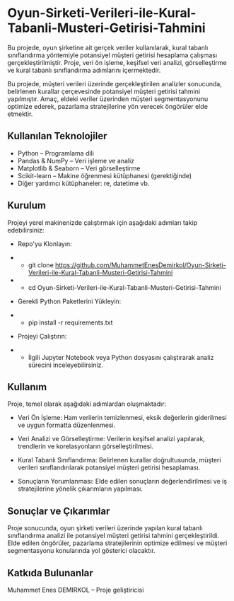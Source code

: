 # Oyun-Sirketi-Verileri-ile-Kural-Tabanli-Musteri-Getirisi-Tahmini

Bu projede, oyun şirketine ait gerçek veriler kullanılarak, kural tabanlı sınıflandırma yöntemiyle potansiyel müşteri getirisi hesaplama çalışması gerçekleştirilmiştir. Proje, veri ön işleme, keşifsel veri analizi, görselleştirme ve kural tabanlı sınıflandırma adımlarını içermektedir.

Bu projede, müşteri verileri üzerinde gerçekleştirilen analizler sonucunda, belirlenen kurallar çerçevesinde potansiyel müşteri getirisi tahmini yapılmıştır. Amaç, eldeki veriler üzerinden müşteri segmentasyonunu optimize ederek, pazarlama stratejilerine yön verecek öngörüler elde etmektir.

## Kullanılan Teknolojiler
* Python – Programlama dili
* Pandas & NumPy – Veri işleme ve analiz
* Matplotlib & Seaborn – Veri görselleştirme
* Scikit-learn – Makine öğrenmesi kütüphanesi (gerektiğinde)
* Diğer yardımcı kütüphaneler: re, datetime vb.

## Kurulum
Projeyi yerel makinenizde çalıştırmak için aşağıdaki adımları takip edebilirsiniz:

* Repo'yu Klonlayın:

* * git clone https://github.com/MuhammetEnesDemirkol/Oyun-Sirketi-Verileri-ile-Kural-Tabanli-Musteri-Getirisi-Tahmini
* * cd Oyun-Sirketi-Verileri-ile-Kural-Tabanli-Musteri-Getirisi-Tahmini

* Gerekli Python Paketlerini Yükleyin:

* * pip install -r requirements.txt

* Projeyi Çalıştırın:

* * İlgili Jupyter Notebook veya Python dosyasını çalıştırarak analiz sürecini inceleyebilirsiniz.

## Kullanım
Proje, temel olarak aşağıdaki adımlardan oluşmaktadır:

* Veri Ön İşleme:
Ham verilerin temizlenmesi, eksik değerlerin giderilmesi ve uygun formatta düzenlenmesi.

* Veri Analizi ve Görselleştirme:
Verilerin keşifsel analizi yapılarak, trendlerin ve korelasyonların görselleştirilmesi.

* Kural Tabanlı Sınıflandırma:
Belirlenen kurallar doğrultusunda, müşteri verileri sınıflandırılarak potansiyel müşteri getirisi hesaplaması.

* Sonuçların Yorumlanması:
Elde edilen sonuçların değerlendirilmesi ve iş stratejilerine yönelik çıkarımların yapılması.


## Sonuçlar ve Çıkarımlar
Proje sonucunda, oyun şirketi verileri üzerinde yapılan kural tabanlı sınıflandırma analizi ile potansiyel müşteri getirisi tahmini gerçekleştirildi. Elde edilen öngörüler, pazarlama stratejilerinin optimize edilmesi ve müşteri segmentasyonu konularında yol gösterici olacaktır.

## Katkıda Bulunanlar
Muhammet Enes DEMIRKOL – Proje geliştiricisi
